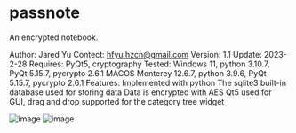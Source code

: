 # passnote
An encrypted notebook.

Author: Jared Yu
Contect: hfyu.hzcn@gmail.com
Version: 1.1
Update: 2023-2-28
Requires: PyQt5, cryptography
Tested:
  Windows 11, python 3.10.7, PyQt 5.15.7, pycrypto 2.6.1
  MACOS Monterey 12.6.7, python 3.9.6, PyQt 5.15.7, pycrypto 2.6.1
Features:
  Implemented with python
  The sqlite3 built-in database used for storing data
  Data is encrypted with AES
  Qt5 used for GUI, drag and drop supported for the category tree widget

![image](https://user-images.githubusercontent.com/114308295/216056368-45a84ba6-22fc-44ae-b1c3-29c7b1b99508.png)
![image](https://user-images.githubusercontent.com/114308295/216056513-0ade3a4a-5bf9-4439-9283-ffdbca33de3d.png)


